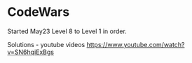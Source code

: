 # CodeWars

Started May23  Level 8 to Level 1 in order.



Solutions - youtube videos
https://www.youtube.com/watch?v=SN6hqiExBgs










